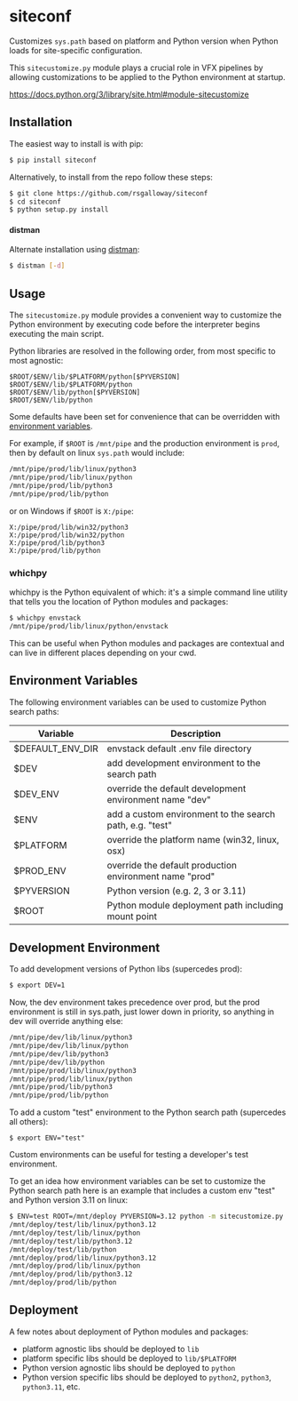siteconf
========

Customizes `sys.path` based on platform and Python version when Python loads for site-specific configuration.

This `sitecustomize.py` module plays a crucial role in VFX pipelines by allowing customizations to be applied to the Python environment at startup.

https://docs.python.org/3/library/site.html#module-sitecustomize

## Installation

The easiest way to install is with pip:

```bash
$ pip install siteconf
```

Alternatively, to install from the repo follow these steps:

```bash
$ git clone https://github.com/rsgalloway/siteconf
$ cd siteconf
$ python setup.py install
```


#### distman

Alternate installation using [distman](https://github.com/rsgalloway/distman):

```bash
$ distman [-d]
```

## Usage

The `sitecustomize.py` module provides a convenient way to customize the Python environment by executing code before the interpreter begins executing the main script.

Python libraries are resolved in the following order, from most specific to most agnostic:

    $ROOT/$ENV/lib/$PLATFORM/python[$PYVERSION]
    $ROOT/$ENV/lib/$PLATFORM/python
    $ROOT/$ENV/lib/python[$PYVERSION]
    $ROOT/$ENV/lib/python

Some defaults have been set for convenience that can be overridden with [environment variables](#environment-variables).

For example, if `$ROOT` is `/mnt/pipe` and the production environment is `prod`,
then by default on linux `sys.path` would include:

```bash
/mnt/pipe/prod/lib/linux/python3
/mnt/pipe/prod/lib/linux/python
/mnt/pipe/prod/lib/python3
/mnt/pipe/prod/lib/python
```

or on Windows if `$ROOT` is `X:/pipe`:

```shell
X:/pipe/prod/lib/win32/python3
X:/pipe/prod/lib/win32/python
X:/pipe/prod/lib/python3
X:/pipe/prod/lib/python
```

### whichpy

whichpy is the Python equivalent of which: it's a simple command line utility
that tells you the location of Python modules and packages:

```bash
$ whichpy envstack
/mnt/pipe/prod/lib/linux/python/envstack
```

This can be useful when Python modules and packages are contextual and can live
in different places depending on your cwd.

## Environment Variables

The following environment variables can be used to customize Python search paths:

| Variable         | Description |
|------------------|-------------|
| $DEFAULT_ENV_DIR | envstack default .env file directory |
| $DEV             | add development environment to the search path |
| $DEV_ENV         | override the default development environment name "dev" |
| $ENV             | add a custom environment to the search path, e.g. "test" |
| $PLATFORM        | override the platform name (win32, linux, osx) |
| $PROD_ENV        | override the default production environment name "prod" |
| $PYVERSION       | Python version (e.g. 2, 3 or 3.11) |
| $ROOT            | Python module deployment path including mount point |


## Development Environment

To add development versions of Python libs (supercedes prod):

```bash
$ export DEV=1
```

Now, the dev environment takes precedence over prod, but the prod environment is still in sys.path, just lower down in priority, so anything in dev will override anything else:

```bash
/mnt/pipe/dev/lib/linux/python3
/mnt/pipe/dev/lib/linux/python
/mnt/pipe/dev/lib/python3
/mnt/pipe/dev/lib/python
/mnt/pipe/prod/lib/linux/python3
/mnt/pipe/prod/lib/linux/python
/mnt/pipe/prod/lib/python3
/mnt/pipe/prod/lib/python
```

To add a custom "test" environment to the Python search path (supercedes all others):

    $ export ENV="test"

Custom environments can be useful for testing a developer's test environment.

To get an idea how environment variables can be set to customize the Python search path here is an example that includes a custom env "test" and Python version 3.11 on linux:

```bash
$ ENV=test ROOT=/mnt/deploy PYVERSION=3.12 python -m sitecustomize.py 
/mnt/deploy/test/lib/linux/python3.12
/mnt/deploy/test/lib/linux/python
/mnt/deploy/test/lib/python3.12
/mnt/deploy/test/lib/python
/mnt/deploy/prod/lib/linux/python3.12
/mnt/deploy/prod/lib/linux/python
/mnt/deploy/prod/lib/python3.12
/mnt/deploy/prod/lib/python
```

## Deployment

A few notes about deployment of Python modules and packages:

- platform agnostic libs should be deployed to `lib`
- platform specific libs should be deployed to `lib/$PLATFORM`
- Python version agnostic libs should be deployed to `python`
- Python version specific libs should be deployed to `python2`, `python3`, `python3.11`, etc.
